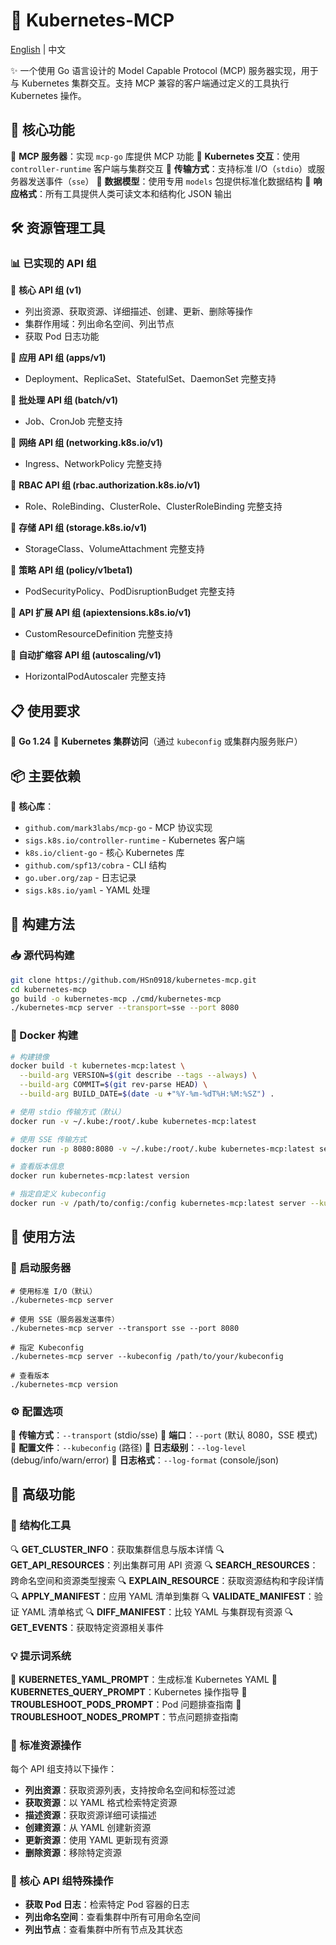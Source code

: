 # 🚀 Kubernetes-MCP

[English](README.md) | 中文

✨ 一个使用 Go 语言设计的 Model Capable Protocol (MCP) 服务器实现，用于与 Kubernetes 集群交互。支持 MCP 兼容的客户端通过定义的工具执行 Kubernetes 操作。

## 📌 核心功能

🔹 **MCP 服务器**：实现 `mcp-go` 库提供 MCP 功能
🔹 **Kubernetes 交互**：使用 `controller-runtime` 客户端与集群交互
🔹 **传输方式**：支持标准 I/O（`stdio`）或服务器发送事件（`sse`）
🔹 **数据模型**：使用专用 `models` 包提供标准化数据结构
🔹 **响应格式**：所有工具提供人类可读文本和结构化 JSON 输出

## 🛠️ 资源管理工具

### 📊 已实现的 API 组

🔸 **核心 API 组 (v1)**
- 列出资源、获取资源、详细描述、创建、更新、删除等操作
- 集群作用域：列出命名空间、列出节点
- 获取 Pod 日志功能

🔸 **应用 API 组 (apps/v1)**
- Deployment、ReplicaSet、StatefulSet、DaemonSet 完整支持

🔸 **批处理 API 组 (batch/v1)**
- Job、CronJob 完整支持

🔸 **网络 API 组 (networking.k8s.io/v1)**
- Ingress、NetworkPolicy 完整支持

🔸 **RBAC API 组 (rbac.authorization.k8s.io/v1)**
- Role、RoleBinding、ClusterRole、ClusterRoleBinding 完整支持

🔸 **存储 API 组 (storage.k8s.io/v1)**
- StorageClass、VolumeAttachment 完整支持

🔸 **策略 API 组 (policy/v1beta1)**
- PodSecurityPolicy、PodDisruptionBudget 完整支持

🔸 **API 扩展 API 组 (apiextensions.k8s.io/v1)**
- CustomResourceDefinition 完整支持

🔸 **自动扩缩容 API 组 (autoscaling/v1)**
- HorizontalPodAutoscaler 完整支持

## 📋 使用要求

📌 **Go 1.24**
📌 **Kubernetes 集群访问**（通过 `kubeconfig` 或集群内服务账户）

## 📦 主要依赖

🧩 **核心库**：
- `github.com/mark3labs/mcp-go` - MCP 协议实现
- `sigs.k8s.io/controller-runtime` - Kubernetes 客户端
- `k8s.io/client-go` - 核心 Kubernetes 库
- `github.com/spf13/cobra` - CLI 结构
- `go.uber.org/zap` - 日志记录
- `sigs.k8s.io/yaml` - YAML 处理

## 🔨 构建方法

### 📥 源代码构建

```bash
git clone https://github.com/HSn0918/kubernetes-mcp.git
cd kubernetes-mcp
go build -o kubernetes-mcp ./cmd/kubernetes-mcp
./kubernetes-mcp server --transport=sse --port 8080
```

### 🐳 Docker 构建

```bash
# 构建镜像
docker build -t kubernetes-mcp:latest \
  --build-arg VERSION=$(git describe --tags --always) \
  --build-arg COMMIT=$(git rev-parse HEAD) \
  --build-arg BUILD_DATE=$(date -u +"%Y-%m-%dT%H:%M:%SZ") .

# 使用 stdio 传输方式（默认）
docker run -v ~/.kube:/root/.kube kubernetes-mcp:latest

# 使用 SSE 传输方式
docker run -p 8080:8080 -v ~/.kube:/root/.kube kubernetes-mcp:latest server --transport=sse

# 查看版本信息
docker run kubernetes-mcp:latest version

# 指定自定义 kubeconfig
docker run -v /path/to/config:/config kubernetes-mcp:latest server --kubeconfig=/config
```

## 🚀 使用方法

### 🔄 启动服务器

```shell
# 使用标准 I/O（默认）
./kubernetes-mcp server

# 使用 SSE（服务器发送事件）
./kubernetes-mcp server --transport sse --port 8080

# 指定 Kubeconfig
./kubernetes-mcp server --kubeconfig /path/to/your/kubeconfig

# 查看版本
./kubernetes-mcp version
```

### ⚙️ 配置选项

🔧 **传输方式**：`--transport` (stdio/sse)
🔧 **端口**：`--port` (默认 8080，SSE 模式)
🔧 **配置文件**：`--kubeconfig` (路径)
🔧 **日志级别**：`--log-level` (debug/info/warn/error)
🔧 **日志格式**：`--log-format` (console/json)

## 🧩 高级功能

### 📝 结构化工具

🔍 **GET_CLUSTER_INFO**：获取集群信息与版本详情
🔍 **GET_API_RESOURCES**：列出集群可用 API 资源
🔍 **SEARCH_RESOURCES**：跨命名空间和资源类型搜索
🔍 **EXPLAIN_RESOURCE**：获取资源结构和字段详情
🔍 **APPLY_MANIFEST**：应用 YAML 清单到集群
🔍 **VALIDATE_MANIFEST**：验证 YAML 清单格式
🔍 **DIFF_MANIFEST**：比较 YAML 与集群现有资源
🔍 **GET_EVENTS**：获取特定资源相关事件

### 💡 提示词系统

🔖 **KUBERNETES_YAML_PROMPT**：生成标准 Kubernetes YAML
🔖 **KUBERNETES_QUERY_PROMPT**：Kubernetes 操作指导
🔖 **TROUBLESHOOT_PODS_PROMPT**：Pod 问题排查指南
🔖 **TROUBLESHOOT_NODES_PROMPT**：节点问题排查指南

### 🔄 标准资源操作

每个 API 组支持以下操作：
- **列出资源**：获取资源列表，支持按命名空间和标签过滤
- **获取资源**：以 YAML 格式检索特定资源
- **描述资源**：获取资源详细可读描述
- **创建资源**：从 YAML 创建新资源
- **更新资源**：使用 YAML 更新现有资源
- **删除资源**：移除特定资源

### 🌟 核心 API 组特殊操作

- **获取 Pod 日志**：检索特定 Pod 容器的日志
- **列出命名空间**：查看集群中所有可用命名空间
- **列出节点**：查看集群中所有节点及其状态
